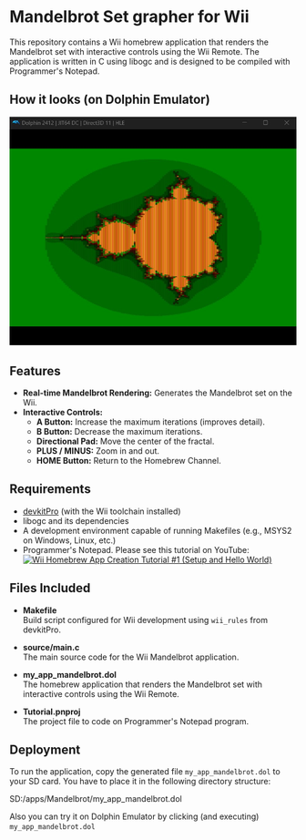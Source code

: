# Mandelbrot Set grapher for Wii

This repository contains a Wii homebrew application that renders the Mandelbrot set with interactive controls using the Wii Remote. The application is written in C using libogc and is designed to be compiled with Programmer's Notepad.

## How it looks (on Dolphin Emulator)
![Dolphin Emulation Screenshot](images/dolphin.jpg)

## Features

- **Real-time Mandelbrot Rendering:** Generates the Mandelbrot set on the Wii.
- **Interactive Controls:**  
  - **A Button:** Increase the maximum iterations (improves detail).  
  - **B Button:** Decrease the maximum iterations.  
  - **Directional Pad:** Move the center of the fractal.  
  - **PLUS / MINUS:** Zoom in and out.  
  - **HOME Button:** Return to the Homebrew Channel.
  
## Requirements

- [devkitPro](https://devkitpro.org) (with the Wii toolchain installed)
- libogc and its dependencies
- A development environment capable of running Makefiles (e.g., MSYS2 on Windows, Linux, etc.)
- Programmer's Notepad. Please see this tutorial on YouTube: [![Wii Homebrew App Creation Tutorial #1 (Setup and Hello World)](https://img.youtube.com/vi/noxGGdxHbDY/0.jpg)](https://www.youtube.com/watch?v=noxGGdxHbDY)


## Files Included

- **Makefile**  
  Build script configured for Wii development using `wii_rules` from devkitPro.

- **source/main.c**  
  The main source code for the Wii Mandelbrot application.

- **my_app_mandelbrot.dol**\
  The homebrew application that renders the Mandelbrot set with interactive controls using the Wii Remote.
  
- **Tutorial.pnproj**\
  The project file to code on Programmer's Notepad program.
  

## Deployment

To run the application, copy the generated file `my_app_mandelbrot.dol` to your SD card. You have to place it in the following directory structure:

SD:/apps/Mandelbrot/my_app_mandelbrot.dol

Also you can try it on Dolphin Emulator by clicking (and executing) `my_app_mandelbrot.dol`
